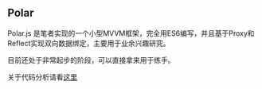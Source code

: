 ## Polar

Polar.js 是笔者实现的一个小型MVVM框架，完全用ES6编写，并且基于Proxy和Reflect实现双向数据绑定，主要用于业余兴趣研究。

目前还处于非常起步的阶段，可以直接拿来用于练手。

关于代码分析请看[这里]()


